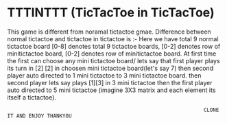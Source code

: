 # TTTINTTT (TicTacToe in TicTacToe)
This game is different from noramal tictactoe gmae.
Difference between normal tictactoe and tictactoe in tictactoe is :-
Here we have total 9 normal tictactoe board
[0-8] denotes total 9 tictactoe boards, [0-2] denotes row of minitictactoe board, [0-2] denotes row of minitictactoe board.
At first time the first can choose any mini tictactoe board/
lets say that first player plays its turn in [2] [2] in choosen mini tictactoe board(let's say 7) then second player auto directed to 1 mini tictactoe to 3 mini tictactoe board.
then second player lets say plays [1][3] in 3 mini tictactoe then the first player auto directed to 5 mini tictactoe (imagine 3X3 matrix and each element its itself a tictactoe).



                                                                    CLONE IT AND ENJOY THANKYOU
